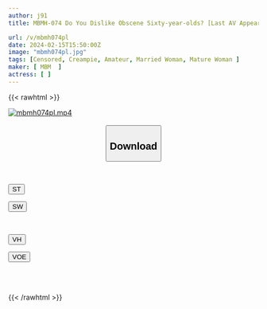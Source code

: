 ```yaml
---
author: j91
title: MBMH-074 Do You Dislike Obscene Sixty-year-olds? [Last AV Appearance Of Life] 5 Mature Women Who Are Penetrated Deep Inside And Are Painfully Disturbed For The First Time 11

url: /v/mbmh074pl
date: 2024-02-15T15:50:00Z
image: "mbmh074pl.jpg"
tags: [Censored, Creampie, Amateur, Married Woman, Mature Woman	]
maker: [ MBM  ]
actress: [ ]
---
```



{{< rawhtml >}}

<div class="video" data-videoid="1272pMleyrFeYaG">
    <a href="javascript:;">
        <img src="/v/mbmh074pl/mbmh074pl.jpg" width="WIDTH" height="HEIGHT" alt="mbmh074pl.mp4" loading="lazy">
    </a>
</div>

<script type="text/javascript" src="https://j91.asia/asset/on-demand-st.js"></script>

<br>
  <link rel="stylesheet" href="https://j91.asia/asset/bs5.css">
  
  <center>
  <button class="btn btn-primary" type="button" data-bs-toggle="collapse" data-bs-target=".multi-collapse" aria-expanded="false" aria-controls="multiCollapseExample1 multiCollapseExample2"><h2>Download</h2></button></center>
</p>
<div class="row">
  <div class="col">
    <div class="collapse multi-collapse" id="multiCollapseExample1">
      <div class="card card-body">
	      	      <br>
<div class="buttons">  
<p><a href="https://streamtape.to/v/1272pMleyrFeYaG" target="_blank"><button class="btn-hover color-3"><i class="fa fa-download"></i> ST</button></a></p>
<p><a href="https://cdnwish.com/2x4m1l9mcwwq" target="_blank"><button class="btn-hover color-2"><i class="fa fa-download"></i> SW</button></a></p></div>
    </div>
  </div>
</div>
  <div class="col">
    <div class="collapse multi-collapse" id="multiCollapseExample2">
      <div class="card card-body">
	      <br>
<div class="buttons">
<p><a href="https://vidhidepro.com/f/infnd2cwa90q"><button class="btn-hover color-9"><i class="fa fa-download"></i> VH</button></a></p>
<p><a href="https://voe.sx/uv3s5gviz5li"><button class="btn-hover color-8"><i class="fa fa-download"></i> VOE</button></a></p></div>
<br><br>
      </div>
    </div>
  </div>
</div>

{{< /rawhtml >}}